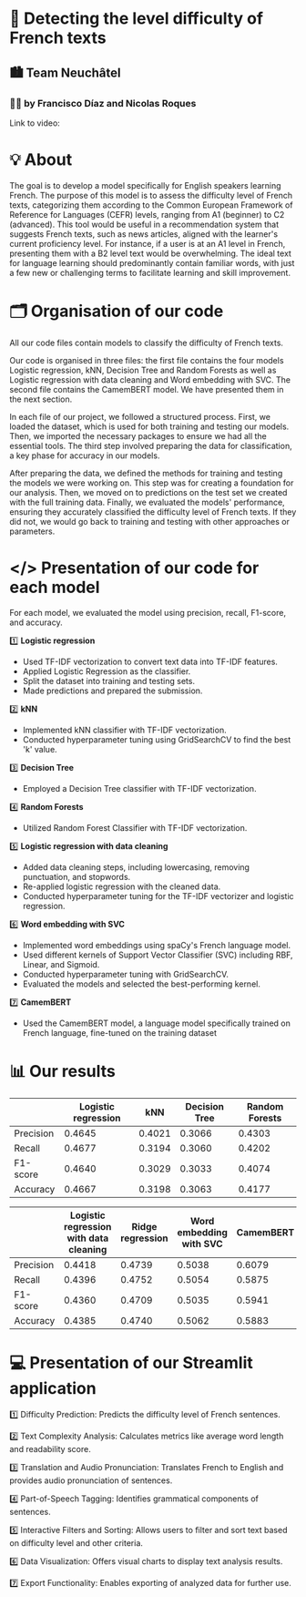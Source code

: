 # 📜 Detecting the level difficulty of French texts
## 🏙️ Team Neuchâtel
### 🙋‍♂️ by Francisco Díaz and Nicolas Roques

Link to video:

# 💡 About
The goal is to develop a model specifically for English speakers learning French. The purpose of this model is to assess the difficulty level of French texts, categorizing them according to the Common European Framework of Reference for Languages (CEFR) levels, ranging from A1 (beginner) to C2 (advanced). This tool would be useful in a recommendation system that suggests French texts, such as news articles, aligned with the learner's current proficiency level. For instance, if a user is at an A1 level in French, presenting them with a B2 level text would be overwhelming. The ideal text for language learning should predominantly contain familiar words, with just a few new or challenging terms to facilitate learning and skill improvement.

# 🗂️ Organisation of our code

All our code files contain models to classify the difficulty of French texts.

Our code is organised in three files: the first file contains the four models Logistic regression, kNN, Decision Tree and Random Forests as well as Logistic regression with data cleaning and Word embedding with SVC. The second file contains the CamemBERT model. We have presented them in the next section.

In each file of our project, we followed a structured process. First, we loaded the dataset, which is used for both training and testing our models. Then, we imported the necessary packages to ensure we had all the essential tools. The third step involved preparing the data for classification, a key phase for accuracy in our models.

After preparing the data, we defined the methods for training and testing the models we were working on. This step was for creating a foundation for our analysis. Then, we moved on to predictions on the test set we created with the full training data. Finally, we evaluated the models' performance, ensuring they accurately classified the difficulty level of French texts. If they did not, we would go back to training and testing with other approaches or parameters. 

# </> Presentation of our code for each model
For each model, we evaluated the model using precision, recall, F1-score, and accuracy.

1️⃣ **Logistic regression**
- Used TF-IDF vectorization to convert text data into TF-IDF features.
- Applied Logistic Regression as the classifier.
- Split the dataset into training and testing sets.
- Made predictions and prepared the submission.

2️⃣ **kNN**
- Implemented kNN classifier with TF-IDF vectorization.
- Conducted hyperparameter tuning using GridSearchCV to find the best 'k' value.

3️⃣ **Decision Tree**
- Employed a Decision Tree classifier with TF-IDF vectorization.
  
4️⃣ **Random Forests**
- Utilized Random Forest Classifier with TF-IDF vectorization.

5️⃣ **Logistic regression with data cleaning**
- Added data cleaning steps, including lowercasing, removing punctuation, and stopwords.
- Re-applied logistic regression with the cleaned data.
- Conducted hyperparameter tuning for the TF-IDF vectorizer and logistic regression.

6️⃣ **Word embedding with SVC**
- Implemented word embeddings using spaCy's French language model.
- Used different kernels of Support Vector Classifier (SVC) including RBF, Linear, and Sigmoid.
- Conducted hyperparameter tuning with GridSearchCV.
- Evaluated the models and selected the best-performing kernel.

7️⃣ **CamemBERT**
- Used the CamemBERT model, a language model specifically trained on French language, fine-tuned on the training dataset


# 📊 Our results
|                  | Logistic regression | kNN | Decision Tree | Random Forests |
|------------------|---------------------|-----|---------------|----------------|
| Precision        | 0.4645              | 0.4021 | 0.3066   | 0.4303         |
| Recall           | 0.4677              | 0.3194 | 0.3060   | 0.4202         |
| F1-score         | 0.4640              | 0.3029 | 0.3033   | 0.4074         |
| Accuracy         | 0.4667              | 0.3198   | 0.3063 | 0.4177         |

|                  | Logistic regression with data cleaning |Ridge regression  | Word embedding with SVC  | CamemBERT |
|------------------|---------------------|-----|---------|------------------------------|
| Precision        | 0.4418              |0.4739         | 0.5038  |  0.6079|
| Recall           | 0.4396              |0.4752         | 0.5054  | 0.5875 |
| F1-score         | 0.4360              |0.4709         | 0.5035  | 0.5941 |
| Accuracy         | 0.4385              |0.4740         | 0.5062  | 0.5883 |

# 💻 Presentation of our Streamlit application

1️⃣ Difficulty Prediction: Predicts the difficulty level of French sentences.

2️⃣ Text Complexity Analysis: Calculates metrics like average word length and readability score.

3️⃣ Translation and Audio Pronunciation: Translates French to English and provides audio pronunciation of sentences.

4️⃣ Part-of-Speech Tagging: Identifies grammatical components of sentences.

5️⃣ Interactive Filters and Sorting: Allows users to filter and sort text based on difficulty level and other criteria.

6️⃣ Data Visualization: Offers visual charts to display text analysis results.

7️⃣ Export Functionality: Enables exporting of analyzed data for further use.


